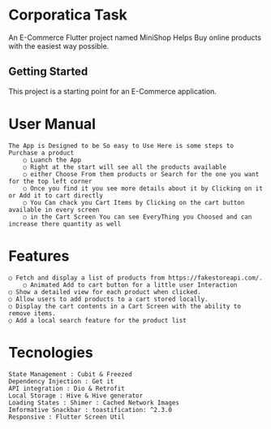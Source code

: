 # Corporatica Task

An E-Commerce Flutter project named MiniShop Helps Buy online products with the easiest way possible.

## Getting Started

This project is a starting point for an E-Commerce application.

# User Manual
    The App is Designed to be So easy to Use Here is some steps to Purchase a product
        ○ Luanch the App 
        ○ Right at the start will see all the products available 
        ○ either Choose From them products or Search for the one you want for the top left corner
        ○ Once you find it you see more details about it by Clicking on it or Add it to cart directly
        ○ You Can chack you Cart Items by Clicking on the cart button available in every screen
        ○ in the Cart Screen You can see EveryThing you Choosed and can increase there quantity as well

# Features
    ○ Fetch and display a list of products from https://fakestoreapi.com/.
        ○ Animated Add to cart button for a little user Interaction
    ○ Show a detailed view for each product when clicked.
    ○ Allow users to add products to a cart stored locally.
    ○ Display the cart contents in a Cart Screen with the ability to remove items.
    ○ Add a local search feature for the product list

# Tecnologies
    State Management : Cubit & Freezed
    Dependency Injection : Get it
    API integration : Dio & Retrofit 
    Local Storage : Hive & Hive generator
    Loading States : Shimer : Cached Network Images
    Imformative Snackbar : toastification: ^2.3.0
    Responsive : Flutter Screen Util


